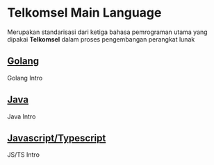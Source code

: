 # Telkomsel Main Language
Merupakan standarisasi dari ketiga bahasa pemrograman utama yang dipakai **Telkomsel** dalam proses pengembangan perangkat lunak

## [Golang](/golang/1_introduction.md)
Golang Intro

## [Java](/java/1_introduction.md)
Java Intro

## [Javascript/Typescript](/javascript-or-typescript/1_introduction.md)
JS/TS Intro